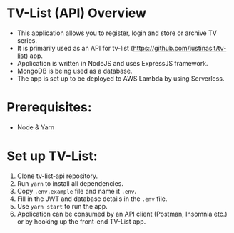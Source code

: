 # TV-List (API) Overview

- This application allows you to register, login and store or archive TV series. 
- It is primarily used as an API for tv-list (https://github.com/justinasit/tv-list) app.
- Application is written in NodeJS and uses ExpressJS framework.
- MongoDB is being used as a database.
- The app is set up to be deployed to AWS Lambda by using Serverless.

# Prerequisites:

- Node & Yarn

# Set up TV-List:

1. Clone tv-list-api repository.
2. Run `yarn` to install all dependencies.
4. Copy `.env.example` file and name it `.env`.
5. Fill in the JWT and database details in the `.env` file.
6. Use `yarn start` to run the app.
7. Application can be consumed by an API client (Postman, Insomnia etc.) or by hooking up the front-end TV-List app.
